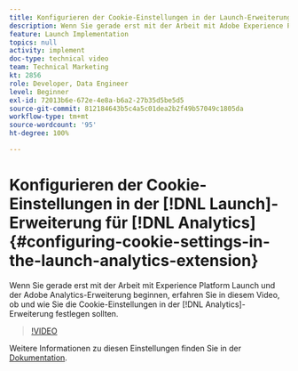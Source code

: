 ```yaml
---
title: Konfigurieren der Cookie-Einstellungen in der Launch-Erweiterung für Analytics
description: Wenn Sie gerade erst mit der Arbeit mit Adobe Experience Platform Launch und der Adobe Analytics-Erweiterung beginnen, erfahren Sie in diesem Video, ob und wie Sie Cookie-Einstellungen in der Analytics-Erweiterung festlegen sollten.
feature: Launch Implementation
topics: null
activity: implement
doc-type: technical video
team: Technical Marketing
kt: 2856
role: Developer, Data Engineer
level: Beginner
exl-id: 72013b6e-672e-4e8a-b6a2-27b35d5be5d5
source-git-commit: 812184643b5c4a5c01dea2b2f49b57049c1805da
workflow-type: tm+mt
source-wordcount: '95'
ht-degree: 100%

---
```


# Konfigurieren der Cookie-Einstellungen in der [!DNL Launch]-Erweiterung für [!DNL Analytics] {#configuring-cookie-settings-in-the-launch-analytics-extension}

Wenn Sie gerade erst mit der Arbeit mit Experience Platform Launch und der Adobe Analytics-Erweiterung beginnen, erfahren Sie in diesem Video, ob und wie Sie die Cookie-Einstellungen in der [!DNL Analytics]-Erweiterung festlegen sollten.

>[!VIDEO](https://video.tv.adobe.com/v/27212/?quality=12&learn=on)

Weitere Informationen zu diesen Einstellungen finden Sie in der [Dokumentation](https://docs.adobelaunch.com/extension-reference/web/adobe-analytics-extension#cookies).
